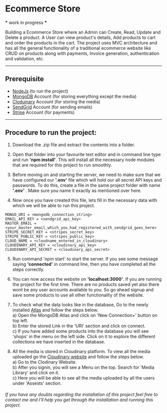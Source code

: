 # Ecommerce Store

**\*** work in progress **\***

Building a Ecommerce Store where an Admin can Create, Read, Update and Delete a product. A User can view product's details, Add products to cart and order the products in the cart. The project uses MVC architecture and has all the general functionality of a traditional ecommerce website like CRUD on products along with payments, Invoice generation, authentication and validation, etc.

---
## Prerequisite
- [NodeJs](https://nodejs.org/en/) (to run the project)
- [MongoDB](https://account.mongodb.com/account/login) Account (for storing everything except the media)
- [Cloduinary](https://cloudinary.com/) Account (for storing the media)
- [SendGrid](https://sendgrid.com/) Account (for sending emails)
- [Stripe](https://stripe.com/en-in) Account (for payments)

---

## Procedure to run the project:

1. Download the .zip file and extract the contents into a folder. <br>

2. Open that folder into your favourite text editor and in command line type and run **'npm install'**. This will install all the necessary node modules that are required for this project to run smoothly.<br>

3. Before moving on and starting the server, we need to make sure that we have configured our **'.env'** file which will hold our all secret API keys and passwords. To do this, create a file in the same project folder with name **'.env'** . Make sure you name it exactly as mentioned over here.

4. Now once you have created this file, lets fill in the necessary data with which we will be able to run this project.

```
MONGO_URI = <mongodb_connection_string>
EMAIL_API_KEY = <sendgrid_api_key>
MASTER_EMAIL = <your_master_email_which_you_had_registered_with_sendgrid_goes_here>
STRIPE_SECRET_KEY = <stripes_secret_key>
STRIPE_PUBLIC_KEY = <stripes_public_key>
CLOUD_NAME = <cloudname_entered_in_cloudinary>
CLOUDINARY_API_KEY = <cloudinary_api_key>
CLOUDINARY_API_SECRET = <cloudinary_api_secret>
```

5. Run command 'npm start' to start the server. If you see some message saying **'connected'** in command line, then you have completed all the steps correctly.

6. You can now access the website on **'localhost:3000'**. If you are running the project for the first time. There are no products saved yet also there wont be any user accounts available to you. So go ahead signup and save some products to use all other functionality of the website. <br>

7. To check what the data looks like in the database, Go to the newly installed [Atlas](https://www.mongodb.com/atlas/database) and follow the steps below.<br>
   a) Open the MongoDB Atlas and click on 'New Connection+' button on top left.<br>
   b) Enter the stored Link in the 'URI' section and click on connect.<br>
   c) If you have added some products into the database you will see 'shops' in the menu on the left side. Click on it to explore the different collections we have inserted in the database.<br>
   
8. All the media is stored in Cloudinary platform. To view all the media uploaded go the [Cloudinary website](https://cloudinary.com/) and follow the steps below.<br>
   a) Go to the Clodinary Website.<br>
   b) After you signin, you will see a Menu on the top. Search for 'Media Library' and click on it.<br>
   c) Here you will be able to see all the media uploaded by all the users under 'Assests' section.<br>


###### If you have any doubts regarding the installation of this project feel free to contact me and I'll help you get through the installation and running this project.

